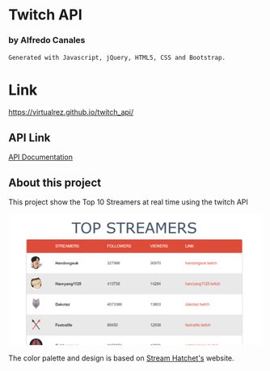 # Twitch API
### by Alfredo Canales
```
Generated with Javascript, jQuery, HTML5, CSS and Bootstrap.
```
# Link
https://virtualrez.github.io/twitch_api/

## API Link
[API Documentation](https://dev.twitch.tv/docs/v5/reference/streams#get-live-streams)

## About this project
This project show the Top 10 Streamers at real time using the twitch API

<img src="/assets/readme_img.png"></img>

The color palette and design is based on [Stream Hatchet's](https://streamhatchet.com/) website.
